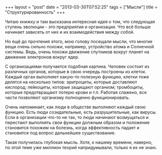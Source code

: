 +++
layout = "post"
date = "2013-03-30T07:52:25"
tags = ["Мысли"]
title = "Структурированность"
+++

Читаю книжку и там высказана интересная идея о том, что следующая ступень эволюции - это предприятия и организации. Что всё больше начинает зависеть от них и их взаимодействия между собой. 

Но ещё до прочтения этого, мою голову посещали мысли, что многие вещи очень сильно похожи, например, устройство атома и Солнечной системы. Ведь, очень похожи движение спутников вокруг планет на движение электронов вокруг ядер.

С организациями получается подобная картина. Человек состоит из различных органов, которые в свою очередь построены из клеток. Каждый орган выполняет какую-то полезную функцию, клетки тоже делятся на несколько типов: эритроциты, которые доставляют кислород; лейкоциты, которые защищают организм; тромбоциты, которые предотвращают потерю крови и т.п. Работая слажено, все части позволяют организму полноценно функционировать.

Очень напоминает, как люди в обществе выполняют каждый свою функцию. Есть люди созидательные, есть разрушительные, как вирусы. Если в организации что-то не так, то люди начинают возмущаться и перестают выполнять свои функции должным образом и положение становится похожим на болезнь, когда эффективность падает и становится под вопрос дальнейшее существование.

Такая получилась глубокая мысль. Хотя, к нашему времени, наверно, по этой теме уже миллион теорий напридумывали, только я их не знаю.